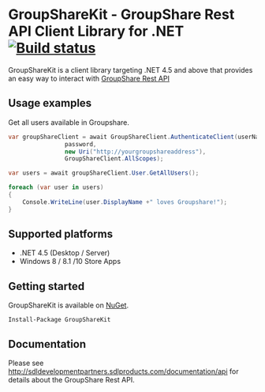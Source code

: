 # GroupShareKit - GroupShare Rest API Client Library for .NET [![Build status](https://ci.appveyor.com/api/projects/status/7ckqg155ap8rknls?svg=true)](https://ci.appveyor.com/project/cromica/groupsharekit-net)

GroupShareKit is a client library targeting .NET 4.5 and above that provides an easy way to interact with [GroupShare Rest API](http://sdldevelopmentpartners.sdlproducts.com/documentation/api)

## Usage examples

Get all users available in Groupshare.

```c#
var groupShareClient = await GroupShareClient.AuthenticateClient(userName,
                password,
                new Uri("http://yourgroupshareaddress"),
                GroupShareClient.AllScopes);

var users = await groupShareClient.User.GetAllUsers();

foreach (var user in users)
{
    Console.WriteLine(user.DisplayName +" loves Groupshare!");
}
```
## Supported platforms

* .NET 4.5 (Desktop / Server)
* Windows 8 / 8.1 /10 Store Apps

## Getting started

GroupShareKit is available on [NuGet](https://www.nuget.org/packages/GroupShareKit/).

```
Install-Package GroupShareKit
```

## Documentation

Please see http://sdldevelopmentpartners.sdlproducts.com/documentation/api for details about the GroupShare Rest API.
